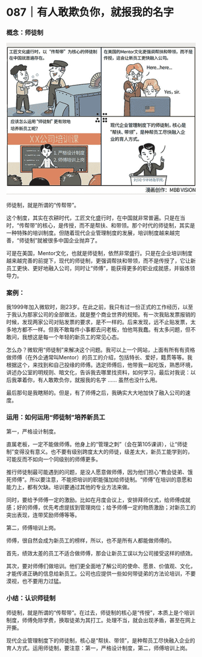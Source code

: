 # 087｜有人敢欺负你，就报我的名字

### 概念：师徒制

![](img/f25e285b42a53da3c0156dff8bba1eb4.jpg)

师徒制，就是所谓的“传帮带”。

这个制度，其实在农耕时代，工匠文化盛行时，在中国就非常普遍。只是在当时，“传帮带”的核心，是传授，而不是帮扶、和带领。那个时代的师徒制，其实是一种特殊的培训制度。但随着现代企业管理制度的发展，培训制度越来越完善，“师徒制”就被很多中国企业抛弃了。

可是在美国，Mentor文化，也就是师徒制，依然非常盛行。只是在企业培训制度越来越完善的前提下，现代的师徒制，更强调帮扶和带领，而不是传授了，它让新员工更快、更好地融入公司，同时让“师傅”，能获得更多的职业成就感，并锻炼领导力。

### 案例：

我1999年加入微软时，刚23岁。在此之前，我只有过一份正式的工作经历，以至于我认为那家公司的全部做法，就是整个商业世界的规矩。有一次我贴发票报销的时候，发现两家公司对贴发票的要求，是不一样的。后来发现，远不止贴发票，太多地方都不一样。但我不敢每件小事都去问老板，怕他骂我蠢。有太多问题，但不敢问，我想这是每一个年轻的新员工的常见心态。

怎么办？微软用“师徒制”来解决这个问题。我可以上一个网站，上面有所有有资格做师傅（在外企通常叫Mentor）的员工的介绍，包括特长、爱好，籍贯等等。我根据这个，来找到和自己投缘的师傅。选定师傅后，他带我一起吃饭，熟悉环境，讲述办公室的明规则、暗文化，告诉我去哪里找资料，如何学习，最后对我说：以后我罩着你，有人敢欺负你，就报我的名字 …… 虽然也没什么用。

最后那句是我瞎掰的。但是，有了师傅之后，我确实大大地加快了融入公司的速度。

### 运用：如何运用“师徒制”培养新员工

第一，严格设计制度。

直属老板，一定不能做师傅。他身上的“管理之刺”（会在第105课讲），让“师徒制”变得没有意义。也不要有级别跨度太大的师徒，级差太大，新员工能学到的，可能反而不如向一个同级别的师傅更多。

推行师徒制最可能遇到的问题，是没人愿意做师傅，因为他们担心“教会徒弟、饿死师傅”。所以要注意，不能把培训的职能强加给师徒制。“师傅”在培训的意愿和能力上，都有欠缺。培训要通过其他的专业方法来做。

同时，要给予师傅一定的激励。比如在月度会议上，安排拜师仪式，给师傅成就感；好的师傅，优先考虑提拔到管理岗位；给予师傅一定的物质激励；对新员工的突出表现，连带奖励师傅等等。

第二，师傅培训上岗。

师傅，很自然会成为新员工的榜样，所以，也不是所有人都能做师傅的。

首先，绩效太差的员工不适合做师傅，那会让新员工误以为公司接受这样的绩效。

其次，要对师傅们做培训。他们更全面地了解公司的使命、愿景、价值观、文化，才能传递正确的信息给新员工。公司也应提供一些如何带徒弟的方法论培训，不要漠视，也不要用力过猛。

### 小结：认识师徒制

师徒制，就是所谓的“传帮带”。在过去，师徒制的核心是“传授”，本质上是个培训制度，师傅免除学费，换取徒弟为其打工。处理不当，就会出现矛盾，甚至在网上开撕。

现代企业管理制度下的师徒制，核心是“帮扶、带领”，是种帮员工尽快融入企业的育人方式。运用师徒制，要注意：第一，严格设计制度，第二，师傅培训上岗。